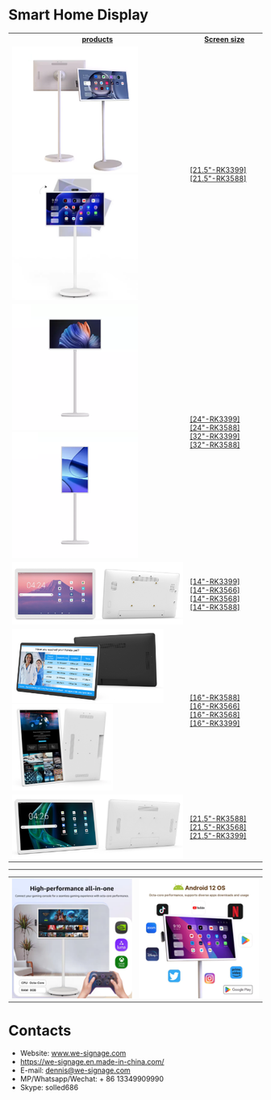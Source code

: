 # Smart Home Display


<table textalign="center">
<tr>
    <th><a href="">products</a></th>
    <th><a href="">Screen size</a></th>
    
</tr>
<tr>
    <td ><a href=""><img src="./img/21.5-1.jpg" width="250" height="auto"/><img src="./img/21.5-2.jpg" width="250" height="auto"/></a></td>
    <td >
        <a href="./specification/21.5-3399.png">[21.5"-RK3399]</a>&nbsp;&nbsp;&nbsp;
        <a href="./specification/21.5-3588.png">[21.5"-RK3588]</a>&nbsp;&nbsp;&nbsp;
    </td>
</tr>
<tr>
    <td ><a href=""><img src="./img/32-1.jpg" width="250" height="auto"/><img src="./img/32-2.jpg" width="250" height="auto"/></a></td>
    <td width="30%">
        <a href="./specification/24-3399.jpg">[24"-RK3399]</a>&nbsp;&nbsp;&nbsp;
        <a href="./specification/24-3588.jpg">[24"-RK3588]</a>&nbsp;&nbsp;&nbsp;
        <a href="./specification/32-3399.jpg">[32"-RK3399]</a>&nbsp;&nbsp;&nbsp;
        <a href="./specification/32-3588.jpg">[32"-RK3588]</a>&nbsp;&nbsp;&nbsp;
    </td>
</tr>


<tr>
    <td ><a href=""><img src="./img/type2-1.png" width="500" height="auto"/></a></td>
    <td>
        <a href="./specification/type1-14-3399.png">[14"-RK3399]</a>&nbsp;&nbsp;&nbsp;
        <a href="./specification/type1-14-3566.png">[14"-RK3566]</a>&nbsp;&nbsp;&nbsp;
        <a href="./specification/type1-14-3568.png">[14"-RK3568]</a>&nbsp;&nbsp;&nbsp;
        <a href="./specification/type1-14-3588.png">[14"-RK3588]</a>&nbsp;&nbsp;&nbsp;
    </td>
</tr>

<tr>
    <td ><a href=""><img src="./img/type2-2.png" width="300" height="auto"/>
    <a href=""><img src="./img/type2-3.png" width="200" height="auto"/></a></td>
    <td>
        <a href="./specification/type2-16-3588.png">[16"-RK3588]</a>&nbsp;&nbsp;&nbsp;
        <a href="./specification/16-3566.png">[16"-RK3566]</a>&nbsp;&nbsp;&nbsp;
         <a href="./specification/16-3568.png">[16"-RK3568]</a>&nbsp;&nbsp;&nbsp;
        <a href="./specification/16-3399.png">[16"-RK3399]</a>&nbsp;&nbsp;&nbsp;
    </td>
</tr>

<tr>
    <td ><a href=""><img src="./img/type2-4.png" width="500" height="auto"/></a></td>
    <td>
     <a href="./specification/type3-21.5-3588.png">[21.5"-RK3588]</a>&nbsp;&nbsp;&nbsp;
        <a href="./specification/21.5-3568-B.png">[21.5"-RK3568]</a>&nbsp;&nbsp;&nbsp;
        <a href="./specification/21.5-3399-B.png">[21.5"-RK3399]</a>&nbsp;&nbsp;&nbsp;
    </td>
</tr>


</table>

***

<table>
    <tr>
        <td>
            <img src="./img/1.jpg">
        </td>
        <td>
            <img src="./img/2.jpg">
        </td>
    </tr>
</table>

# Contacts

- Website: www.we-signage.com
- https://we-signage.en.made-in-china.com/
- E-mail: dennis@we-signage.com
- MP/Whatsapp/Wechat: + 86 13349909990
- Skype: solled686
